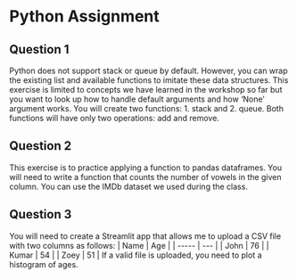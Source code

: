# Python Assignment

## Question 1
Python does not support stack or queue by default. However, you can wrap the existing
list and available functions to imitate these data structures. This exercise is limited to
concepts we have learned in the workshop so far but you want to look up how to handle
default arguments and how ‘None’ argument works. You will create two functions: 1.
stack and 2. queue. Both functions will have only two operations: add and remove.

## Question 2
This exercise is to practice applying a function to pandas dataframes. You will need to
write a function that counts the number of vowels in the given column. You can use the IMDb
dataset we used during the class.

## Question 3
You will need to create a Streamlit app that allows me to upload a CSV file with two
columns as follows:
| Name  | Age |
| ----- | --- |
| John  | 76  |
| Kumar | 54  |
| Zoey  | 51  |
If a valid file is uploaded, you need to plot a histogram of ages.


